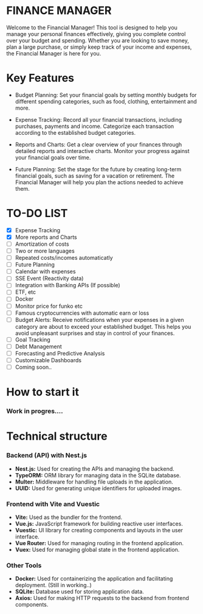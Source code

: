# FINANCE MANAGER
Welcome to the Financial Manager! This tool is designed to help you manage your personal finances effectively, giving you complete control over your budget and spending. Whether you are looking to save money, plan a large purchase, or simply keep track of your income and expenses, the Financial Manager is here for you.

# Key Features

- Budget Planning: Set your financial goals by setting monthly budgets for different spending categories, such as food, clothing, entertainment and more.

- Expense Tracking: Record all your financial transactions, including purchases, payments and income. Categorize each transaction according to the established budget categories.

- Reports and Charts: Get a clear overview of your finances through detailed reports and interactive charts. Monitor your progress against your financial goals over time.

- Future Planning: Set the stage for the future by creating long-term financial goals, such as saving for a vacation or retirement. The Financial Manager will help you plan the actions needed to achieve them.


# TO-DO LIST

- [X] Expense Tracking
- [X] More reports and Charts
- [ ] Amortization of costs
- [ ] Two or more languages
- [ ] Repeated costs/incomes automaticatly
- [ ] Future Planning
- [ ] Calendar with expenses
- [ ] SSE Event (Reactivity data)
- [ ] Integration with Banking APIs (If possible)
- [ ] ETF, etc
- [ ] Docker
- [ ] Monitor price for funko etc
- [ ] Famous cryptocurrencies with automatic earn or loss
- [ ] Budget Alerts: Receive notifications when your expenses in a given category are about to exceed your established budget. This helps you avoid unpleasant surprises and stay in control of your finances.
- [ ] Goal Tracking
- [ ] Debt Management
- [ ] Forecasting and Predictive Analysis
- [ ] Customizable Dashboards
- [ ] Coming soon..

# How to start it
### Work in progres....

# Technical structure

### Backend (API) with Nest.js
- **Nest.js:** Used for creating the APIs and managing the backend.
- **TypeORM:** ORM library for managing data in the SQLite database.
- **Multer:** Middleware for handling file uploads in the application.
- **UUID:** Used for generating unique identifiers for uploaded images.

### Frontend with Vite and Vuestic
- **Vite:** Used as the bundler for the frontend.
- **Vue.js:** JavaScript framework for building reactive user interfaces.
- **Vuestic:** UI library for creating components and layouts in the user interface.
- **Vue Router:** Used for managing routing in the frontend application.
- **Vuex:** Used for managing global state in the frontend application.

### Other Tools
- **Docker:** Used for containerizing the application and facilitating deployment. (Still in working..)
- **SQLite:** Database used for storing application data.
- **Axios:** Used for making HTTP requests to the backend from frontend components.
